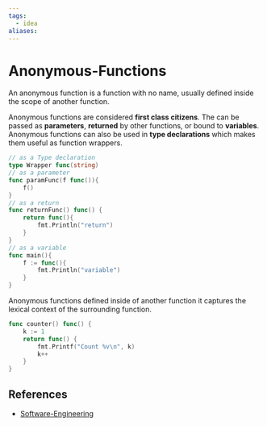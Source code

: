 ```yaml
---
tags:
  - idea
aliases:
---
```


# Anonymous-Functions

An anonymous function is a function with no name, usually defined inside the scope of another function.

Anonymous functions are considered **first class citizens**. The can be passed as **parameters**, **returned** by other functions, or bound to **variables**. Anonymous functions can also be used in **type declarations** which makes them useful as function wrappers.

```go
// as a Type declaration
type Wrapper func(string)
// as a parameter
func paramFunc(f func()){
	f()
}
// as a return
func returnFunc() func() {
	return func(){
		fmt.Println("return")
	}
}
// as a variable
func main(){
	f := func(){
		fmt.Println("variable")
	}
}
```

Anonymous functions defined inside of another function it captures the lexical context of the surrounding function.

```go
func counter() func() {
	k := 1
	return func() {
		fmt.Printf("Count %v\n", k)
		k++
	}
}
```

## References

- [Software-Engineering](Software-Engineering.md)
